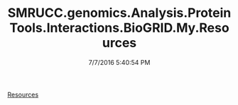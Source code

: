 ﻿---
title: SMRUCC.genomics.Analysis.ProteinTools.Interactions.BioGRID.My.Resources
date: 7/7/2016 5:40:54 PM
---

[Resources](T-SMRUCC.genomics.Analysis.ProteinTools.Interactions.BioGRID.My.Resources.Resources.html)
